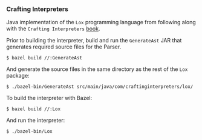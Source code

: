 ### Crafting Interpreters

Java implementation of the `Lox` programming language from following along with
the `Crafting Interpreters` [book](https://craftinginterpreters.com/).

Prior to building the interpreter, build and run the `GenerateAst` JAR that generates required source files for the
Parser.

```shell
$ bazel build //:GenerateAst
```

And generate the source files in the same directory as the rest of the `Lox` package:

```shell
$ ./bazel-bin/GenerateAst src/main/java/com/craftinginterpreters/lox/
```

To build the interpreter with Bazel:

```shell
$ bazel build //:Lox
```

And run the interpreter:

```shell
$ ./bazel-bin/Lox
```
